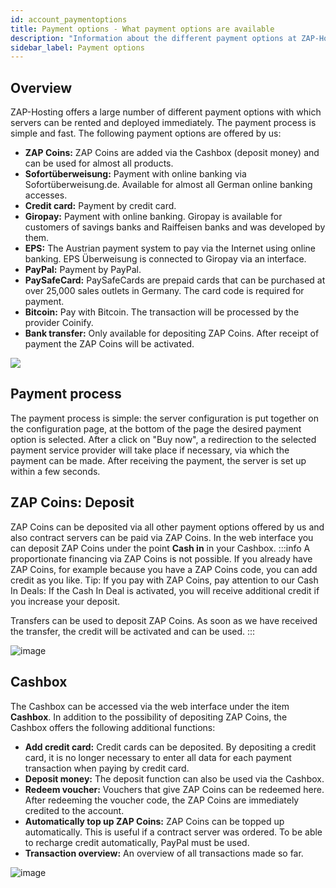 ```yaml
---
id: account_paymentoptions
title: Payment options - What payment options are available
description: "Information about the different payment options at ZAP-Hosting PayPal, credit card, ZAP Coins and more - ZAP-Hosting.com documentations"
sidebar_label: Payment options
---
```


## Overview
ZAP-Hosting offers a large number of different payment options with which servers can be rented and deployed immediately. The payment process is simple and fast. The following payment options are offered by us:
*  **ZAP Coins:** ZAP Coins are added via the Cashbox (deposit money) and can be used for almost all products.
* **Sofortüberweisung:** Payment with online banking via Sofortüberweisung.de. Available for almost all German online banking accesses.
* **Credit card:** Payment by credit card.
* **Giropay:** Payment with online banking. Giropay is available for customers of savings banks and Raiffeisen banks and was developed by them.
* **EPS:** The Austrian payment system to pay via the Internet using online banking. EPS Überweisung is connected to Giropay via an interface.
* **PayPal:** Payment by PayPal.
* **PaySafeCard:** PaySafeCards are prepaid cards that can be purchased at over 25,000 sales outlets in Germany. The card code is required for payment.
* **Bitcoin:** Pay with Bitcoin. The transaction will be processed by the provider Coinify.
* **Bank transfer:** Only available for depositing ZAP Coins. After receipt of payment the ZAP Coins will be activated.

![](https://user-images.githubusercontent.com/61953937/159141611-341f5196-c480-488a-bd02-c620935154b1.png)


## Payment process
The payment process is simple: the server configuration is put together on the configuration page, at the bottom of the page the desired payment option is selected. After a click on "Buy now", a redirection to the selected payment service provider will take place if necessary, via which the payment can be made. After receiving the payment, the server is set up within a few seconds.

## ZAP Coins: Deposit
ZAP Coins can be deposited via all other payment options offered by us and also contract servers can be paid via ZAP Coins. In the web interface you can deposit ZAP Coins under the point **Cash in** in your Cashbox.
:::info
A proportionate financing via ZAP Coins is not possible. If you already have ZAP Coins, for example because you have a ZAP Coins code, you can add credit as you like. Tip: If you pay with ZAP Coins, pay attention to our Cash In Deals: If the Cash In Deal is activated, you will receive additional credit if you increase your deposit.

Transfers can be used to deposit ZAP Coins. As soon as we have received the transfer, the credit will be activated and can be used.
:::


![image](https://user-images.githubusercontent.com/61953937/159141689-90e712e8-1a0d-41ad-a75b-ad067c7d8e68.png)

## Cashbox
The Cashbox can be accessed via the web interface under the item **Cashbox**. In addition to the possibility of depositing ZAP Coins, the Cashbox offers the following additional functions:
* **Add credit card:** Credit cards can be deposited. By depositing a credit card, it is no longer necessary to enter all data for each payment transaction when paying by credit card.
* **Deposit money:** The deposit function can also be used via the Cashbox.
* **Redeem voucher:** Vouchers that give ZAP Coins can be redeemed here. After redeeming the voucher code, the ZAP Coins are immediately credited to the account.
* **Automatically top up ZAP Coins:** ZAP Coins can be topped up automatically. This is useful if a contract server was ordered. To be able to recharge credit automatically, PayPal must be used.
* **Transaction overview:** An overview of all transactions made so far.


![image](https://user-images.githubusercontent.com/61953937/159141718-7036a1a1-3316-43f3-95e6-df0efb3172f8.png) 